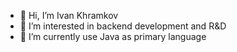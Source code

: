 - 👋 Hi, I’m Ivan Khramkov
- 👀 I’m interested in backend development and R&D
- 🌱 I’m currently use Java as primary language

<!---
atberium/atberium is a ✨ special ✨ repository because its `README.md` (this file) appears on your GitHub profile.
You can click the Preview link to take a look at your changes.
--->
